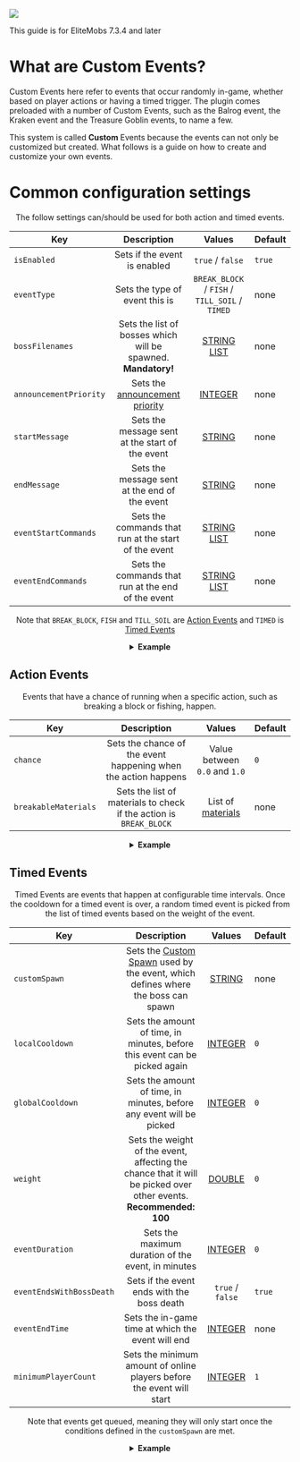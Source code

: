 [![](https://i.imgur.com/LPnSUkK.jpg)](https://magmaguy.com/webapp/webapp.html)

This guide is for EliteMobs 7.3.4 and later

# What are Custom Events?

Custom Events here refer to events that occur randomly in-game, whether based on player actions or having a timed trigger. The plugin comes preloaded with a number of Custom Events, such as the Balrog event, the Kraken event and the Treasure Goblin events, to name a few.

This system is called **Custom** Events because the events can not only be customized but created. What follows is a guide on how to create and customize your own events.

# Common configuration settings

<div align="center">

The follow settings can/should be used for both action and timed events.

| Key |                          Description                          |                     Values                     | Default |
|-|:-------------------------------------------------------------:|:----------------------------------------------:|-|
| `isEnabled` |                 Sets if the event is enabled                  |                `true` / `false`                | `true` |
| `eventType` |                Sets the type of event this is                 | `BREAK_BLOCK` / `FISH` / `TILL_SOIL` / `TIMED` | none |
| `bossFilenames` | Sets the list of bosses which will be spawned. **Mandatory!** |          [STRING LIST](#string_list)           | none |
| `announcementPriority` |    Sets the [announcement priority](#announcementPriority)    |              [INTEGER](#integer)               | none |
| `startMessage` |        Sets the message sent at the start of the event        |               [STRING](#string)                | none |
| `endMessage` |         Sets the message sent at the end of the event         |               [STRING](#string)                | none |
| `eventStartCommands` |     Sets the commands that run at the start of the event      |          [STRING LIST](#string_list)           | none |
| `eventEndCommands` |      Sets the commands that run at the end of the event       |           [STRING LIST](string_list)           | none |

Note that `BREAK_BLOCK`, `FISH` and `TILL_SOIL` are [Action Events](#action-events) and `TIMED` is [Timed Events](#timed-events)

<details> 

<summary><b>Example</b></summary>

<div align="left">

```yml
isEnabled: true
bossFilenames:
- "cool_boss.yml"
- "other_cool_boss.yml"
announcementPriority: 3
startMessage: "Cool event is starting!"
endMessage: "Cool event is ending!"
eventStartCommands:
- broadcast The event started!
eventEndCommands:
- broadcast The event ended!
```

</div>

</details>


</div>

## Action Events

<div align="center">

Events that have a chance of running when a specific action, such as breaking a block or fishing, happen.

| Key | Description | Values | Default |
|-|:-:|:-:|-|
| `chance` | Sets the chance of the event happening when the action happens | Value between `0.0` and `1.0` | `0` |
| `breakableMaterials` | Sets the list of materials to check if the action is `BREAK_BLOCK` | List of [materials](https://hub.spigotmc.org/javadocs/spigot/org/bukkit/Material.html) | none |

<details> 

<summary><b>Example</b></summary>

<div align="left">

```yml
chance: 0.001
breakableMaterials:
- COAL_ORE
```

</div>

Sets a 0.1% chance of running the event when a coal ore block is broken, assuming that the event type is `BREAK_BLOCK`.

</details>

</div>

## Timed Events

<div align="center">

Timed Events are events that happen at configurable time intervals. Once the cooldown for a timed event is over, a random timed event is picked from the list of timed events based on the weight of the event.

| Key | Description |       Values        | Default |
|-|:-:|:-------------------:|-|
| `customSpawn` | Sets the [Custom Spawn](https://magmaguy.com/wiki.html#en+elitemobs+creating_spawns.md) used by the event, which defines where the boss can spawn |  [STRING](#string)  | none |
| `localCooldown` | Sets the amount of time, in minutes, before this event can be picked again | [INTEGER](#integer) | `0` |
| `globalCooldown` | Sets the amount of time, in minutes, before any event will be picked | [INTEGER](#integer) | `0` |
| `weight` | Sets the weight of the event, affecting the chance that it will be picked over other events. **Recommended: 100** |  [DOUBLE](#double)  | `0` |
| `eventDuration` | Sets the maximum duration of the event, in minutes | [INTEGER](#integer) | `0` |
| `eventEndsWithBossDeath` | Sets if the event ends with the boss death |  `true` / `false`   | `true` |
| `eventEndTime` | Sets the in-game time at which the event will end | [INTEGER](#integer) | none |
| `minimumPlayerCount`| Sets the minimum amount of online players before the event will start | [INTEGER](#integer) | `1` |

Note that events get queued, meaning they will only start once the conditions defined in the `customSpawn` are met.

<details> 

<summary><b>Example</b></summary>

<div align="left">

```yml
isEnabled: true
bossFilenames:
- "cool_boss.yml"
- "other_cool_boss.yml"
announcementPriority: 3
startMessage: "Cool event is starting!"
endMessage: "Cool event is ending!"
eventStartCommands:
- broadcast The event started!
eventEndCommands:
- broadcast The event ended!
customSpawn: "myCoolSpawn.yml"
localCooldown: 30
globalCooldown: 15
weight: 100
eventDuration: 20
eventEndsWithBossDeath: true
eventEndTime: 10000
minimumPlayerCount: 5
```

</div>

</details>

</div>

